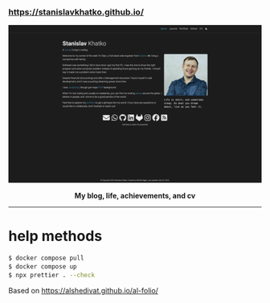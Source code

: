 ### https://stanislavkhatko.github.io/

<div style="text-align: center">

[![Preview](readme_preview/stanislavkhatko.github.io.png)](https://stanislavkhatko.github.io/)

**My blog, life, achievements, and cv**

---

</div>

# help methods

```bash
$ docker compose pull
$ docker compose up
$ npx prettier . --check
```

Based on https://alshedivat.github.io/al-folio/
